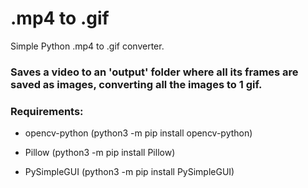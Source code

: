 # .mp4 to .gif
Simple Python .mp4 to .gif converter.

### Saves a video to an 'output' folder where all its frames are saved as images, converting all the images to 1 gif.

[](https://i.imgur.com/lxxv7jV.png)

### Requirements:

- opencv-python (python3 -m pip install opencv-python)

- Pillow (python3 -m pip install Pillow)

- PySimpleGUI (python3 -m pip install PySimpleGUI)
